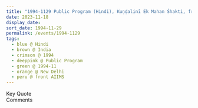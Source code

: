 ```yaml
---
title: "1994-1129 Public Program (Hindi), Kuṇḍalinī Ek Mahan Śhakti, front of AIIMS, New Delhi, India"
date: 2023-11-18
display_date: 
sort_date: 1994-11-29
permalink: /events/1994-1129
tags:
  - blue @ Hindi
  - brown @ India
  - crimson @ 1994
  - deeppink @ Public Program
  - green @ 1994-11
  - orange @ New Delhi
  - peru @ front AIIMS
---
```


<wave-list>
  <list-title color="green" width="75">Key Quote</list-title>
  <list-item color="BlanchedAlmond"  width="200"></list-item>
  <list-item color="Lavender"></list-item>
  <list-item color="BlanchedAlmond"></list-item>
</wave-list>

<br>

<wave-list>
  <list-title color="green" width="75">Comments</list-title>
  <list-item color="BlanchedAlmond"  width="200"></list-item>
  <list-item color="Lavender"></list-item>
  <list-item color="BlanchedAlmond"></list-item>
</wave-list>